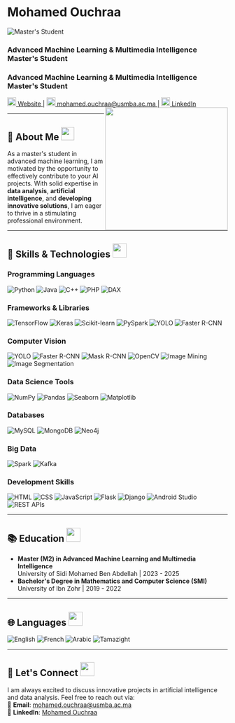 # Mohamed Ouchraa

![Master's Student](https://img.shields.io/badge/Master%27s%20Student-Advanced%20Machine%20Learning-brightgreen)

### Advanced Machine Learning & Multimedia Intelligence Master's Student  
### Advanced Machine Learning & Multimedia Intelligence Master's Student  
<a href="https://ouchraamohamed.github.io/MohamedOuchraa">
  <img src="https://img.icons8.com/ios-filled/50/000000/domain.png" width="20px" alt="Website Icon" /> Website
</a> |  
<a href="mailto:mohamed.ouchraa@usmba.ac.ma">
  <img src="https://img.icons8.com/ios-filled/50/000000/email.png" width="20px" alt="Email Icon" /> mohamed.ouchraa@usmba.ac.ma
</a> |  
<a href="https://www.linkedin.com/in/mohamedouchraa">
  <img src="https://img.icons8.com/ios-filled/50/000000/linkedin.png" width="20px" alt="LinkedIn Icon" /> LinkedIn
</a>

<picture>
  <img align="right" src="https://i.giphy.com/media/v1.Y2lkPTc5MGI3NjExeHNvZXM4anVpbXNmM3U4ZXk3YW5qcDZpa2RlZGhzZW94Z3M5aGp5eiZlcD12MV9pbnRlcm5hbF9naWZfYnlfaWQmY3Q9Zw/TFPdmm3rdzeZ0kP3zG/giphy.gif" width="280px">
</picture>


---

## 👋 About Me <img src="https://media.giphy.com/media/hvRJCLFzcasrR4ia7z/giphy.gif" width="30px">
As a master's student in advanced machine learning, I am motivated by the opportunity to effectively contribute to your AI projects. With solid expertise in **data analysis**, **artificial intelligence**, and **developing innovative solutions**, I am eager to thrive in a stimulating professional environment.

---

<h2> 🧠 Skills & Technologies <img src="https://media2.giphy.com/media/QssGEmpkyEOhBCb7e1/giphy.gif?cid=ecf05e47a0n3gi1bfqntqmob8g9aid1oyj2wr3ds3mg700bl&rid=giphy.gif" width="32px"> </h2>

### Programming Languages
![Python](https://img.shields.io/badge/-Python-3776AB?logo=python&logoColor=white)
![Java](https://img.shields.io/badge/-Java-007396?logo=java&logoColor=white)
![C++](https://img.shields.io/badge/-C++-00599C?logo=c%2B%2B&logoColor=white)
![PHP](https://img.shields.io/badge/-PHP-777BB4?logo=php&logoColor=white)
![DAX](https://img.shields.io/badge/-DAX-0178D4?logo=powerbi&logoColor=white)

### Frameworks & Libraries
![TensorFlow](https://img.shields.io/badge/-TensorFlow-FF6F00?logo=tensorflow&logoColor=white)
![Keras](https://img.shields.io/badge/-Keras-D00000?logo=keras&logoColor=white)
![Scikit-learn](https://img.shields.io/badge/-Scikit%20Learn-F7931E?logo=scikit-learn&logoColor=white)
![PySpark](https://img.shields.io/badge/-PySpark-E25A1C?logo=apachespark&logoColor=white)
![YOLO](https://img.shields.io/badge/-YOLO-00FFFF?logo=darkreader&logoColor=black)
![Faster R-CNN](https://img.shields.io/badge/-Faster%20R--CNN-blue)

### Computer Vision
![YOLO](https://img.shields.io/badge/-YOLO-00FFFF?logo=darkreader&logoColor=black)
![Faster R-CNN](https://img.shields.io/badge/-Faster%20R--CNN-blue)
![Mask R-CNN](https://img.shields.io/badge/-Mask%20R--CNN-green)
![OpenCV](https://img.shields.io/badge/-OpenCV-5C3EE8?logo=opencv&logoColor=white)
![Image Mining](https://img.shields.io/badge/-Image%20Mining-orange)
![Image Segmentation](https://img.shields.io/badge/-Image%20Segmentation-purple)

### Data Science Tools
![NumPy](https://img.shields.io/badge/-NumPy-013243?logo=numpy&logoColor=white)
![Pandas](https://img.shields.io/badge/-Pandas-150458?logo=pandas&logoColor=white)
![Seaborn](https://img.shields.io/badge/-Seaborn-3776AB?logo=python&logoColor=white)
![Matplotlib](https://img.shields.io/badge/-Matplotlib-FF9E0F?logo=python&logoColor=white)

### Databases
![MySQL](https://img.shields.io/badge/-MySQL-4479A1?logo=mysql&logoColor=white)
![MongoDB](https://img.shields.io/badge/-MongoDB-47A248?logo=mongodb&logoColor=white)
![Neo4j](https://img.shields.io/badge/-Neo4j-008CC1?logo=neo4j&logoColor=white)

### Big Data
![Spark](https://img.shields.io/badge/-Spark-F7931E?logo=apachespark&logoColor=white)
![Kafka](https://img.shields.io/badge/-Kafka-231F20?logo=apachekafka&logoColor=white)

### Development Skills
![HTML](https://img.shields.io/badge/-HTML-E34F26?logo=html5&logoColor=white)
![CSS](https://img.shields.io/badge/-CSS-1572B6?logo=css3&logoColor=white)
![JavaScript](https://img.shields.io/badge/-JavaScript-F7DF1E?logo=javascript&logoColor=black)
![Flask](https://img.shields.io/badge/-Flask-000000?logo=flask&logoColor=white)
![Django](https://img.shields.io/badge/-Django-092E20?logo=django&logoColor=white)
![Android Studio](https://img.shields.io/badge/-Android%20Studio-3DDC84?logo=androidstudio&logoColor=white)
![REST APIs](https://img.shields.io/badge/-REST%20APIs-brightgreen)

---

## 📚 Education <img src="https://media.giphy.com/media/j2pOGeGYKe2xCCKwfi/giphy.gif" width="32px">
- **Master (M2) in Advanced Machine Learning and Multimedia Intelligence**  
  University of Sidi Mohamed Ben Abdellah | 2023 - 2025  
- **Bachelor's Degree in Mathematics and Computer Science (SMI)**  
  University of Ibn Zohr | 2019 - 2022
  
---

## 🌐 Languages <img src="https://media.giphy.com/media/ZgR635wdOpBtGG49lJ/giphy.gif" width="32px">
![English](https://img.shields.io/badge/-English-blue)
![French](https://img.shields.io/badge/-French-blue)
![Arabic](https://img.shields.io/badge/-Arabic-green)
![Tamazight](https://img.shields.io/badge/-Tamazight-green)

---

## 💬 Let's Connect <img src="https://media.giphy.com/media/3o7TKp26EaJyz0qiJy/giphy.gif" width="32px">
I am always excited to discuss innovative projects in artificial intelligence and data analysis. Feel free to reach out via:  
📧 **Email**: mohamed.ouchraa@usmba.ac.ma  
💼 **LinkedIn**: [Mohamed Ouchraa](https://www.linkedin.com/in/mohamedouchraa)
